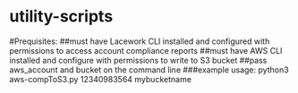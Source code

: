 # utility-scripts

#Prequisites:
##must have Lacework CLI installed and configured with permissions to access account compliance reports
##must have AWS CLI installed and configure with permissions to write to S3 bucket
##pass aws_account and bucket on the command line
###example usage:   python3 aws-compToS3.py 12340983564 mybucketname
